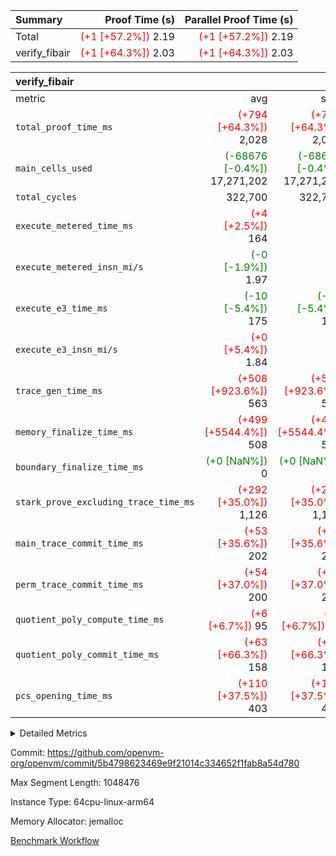 | Summary | Proof Time (s) | Parallel Proof Time (s) |
|:---|---:|---:|
| Total | <span style='color: red'>(+1 [+57.2%])</span> 2.19 | <span style='color: red'>(+1 [+57.2%])</span> 2.19 |
| verify_fibair | <span style='color: red'>(+1 [+64.3%])</span> 2.03 | <span style='color: red'>(+1 [+64.3%])</span> 2.03 |


| verify_fibair |||||
|:---|---:|---:|---:|---:|
|metric|avg|sum|max|min|
| `total_proof_time_ms ` | <span style='color: red'>(+794 [+64.3%])</span> 2,028 | <span style='color: red'>(+794 [+64.3%])</span> 2,028 | <span style='color: red'>(+794 [+64.3%])</span> 2,028 | <span style='color: red'>(+794 [+64.3%])</span> 2,028 |
| `main_cells_used     ` | <span style='color: green'>(-68676 [-0.4%])</span> 17,271,202 | <span style='color: green'>(-68676 [-0.4%])</span> 17,271,202 | <span style='color: green'>(-68676 [-0.4%])</span> 17,271,202 | <span style='color: green'>(-68676 [-0.4%])</span> 17,271,202 |
| `total_cycles        ` |  322,700 |  322,700 |  322,700 |  322,700 |
| `execute_metered_time_ms` | <span style='color: red'>(+4 [+2.5%])</span> 164 | -          | -          | -          |
| `execute_metered_insn_mi/s` | <span style='color: green'>(-0 [-1.9%])</span> 1.97 | -          | <span style='color: green'>(-0 [-1.9%])</span> 1.97 | <span style='color: green'>(-0 [-1.9%])</span> 1.97 |
| `execute_e3_time_ms  ` | <span style='color: green'>(-10 [-5.4%])</span> 175 | <span style='color: green'>(-10 [-5.4%])</span> 175 | <span style='color: green'>(-10 [-5.4%])</span> 175 | <span style='color: green'>(-10 [-5.4%])</span> 175 |
| `execute_e3_insn_mi/s` | <span style='color: red'>(+0 [+5.4%])</span> 1.84 | -          | <span style='color: red'>(+0 [+5.4%])</span> 1.84 | <span style='color: red'>(+0 [+5.4%])</span> 1.84 |
| `trace_gen_time_ms   ` | <span style='color: red'>(+508 [+923.6%])</span> 563 | <span style='color: red'>(+508 [+923.6%])</span> 563 | <span style='color: red'>(+508 [+923.6%])</span> 563 | <span style='color: red'>(+508 [+923.6%])</span> 563 |
| `memory_finalize_time_ms` | <span style='color: red'>(+499 [+5544.4%])</span> 508 | <span style='color: red'>(+499 [+5544.4%])</span> 508 | <span style='color: red'>(+499 [+5544.4%])</span> 508 | <span style='color: red'>(+499 [+5544.4%])</span> 508 |
| `boundary_finalize_time_ms` | <span style='color: green'>(+0 [NaN%])</span> 0 | <span style='color: green'>(+0 [NaN%])</span> 0 | <span style='color: green'>(+0 [NaN%])</span> 0 | <span style='color: green'>(+0 [NaN%])</span> 0 |
| `stark_prove_excluding_trace_time_ms` | <span style='color: red'>(+292 [+35.0%])</span> 1,126 | <span style='color: red'>(+292 [+35.0%])</span> 1,126 | <span style='color: red'>(+292 [+35.0%])</span> 1,126 | <span style='color: red'>(+292 [+35.0%])</span> 1,126 |
| `main_trace_commit_time_ms` | <span style='color: red'>(+53 [+35.6%])</span> 202 | <span style='color: red'>(+53 [+35.6%])</span> 202 | <span style='color: red'>(+53 [+35.6%])</span> 202 | <span style='color: red'>(+53 [+35.6%])</span> 202 |
| `perm_trace_commit_time_ms` | <span style='color: red'>(+54 [+37.0%])</span> 200 | <span style='color: red'>(+54 [+37.0%])</span> 200 | <span style='color: red'>(+54 [+37.0%])</span> 200 | <span style='color: red'>(+54 [+37.0%])</span> 200 |
| `quotient_poly_compute_time_ms` | <span style='color: red'>(+6 [+6.7%])</span> 95 | <span style='color: red'>(+6 [+6.7%])</span> 95 | <span style='color: red'>(+6 [+6.7%])</span> 95 | <span style='color: red'>(+6 [+6.7%])</span> 95 |
| `quotient_poly_commit_time_ms` | <span style='color: red'>(+63 [+66.3%])</span> 158 | <span style='color: red'>(+63 [+66.3%])</span> 158 | <span style='color: red'>(+63 [+66.3%])</span> 158 | <span style='color: red'>(+63 [+66.3%])</span> 158 |
| `pcs_opening_time_ms ` | <span style='color: red'>(+110 [+37.5%])</span> 403 | <span style='color: red'>(+110 [+37.5%])</span> 403 | <span style='color: red'>(+110 [+37.5%])</span> 403 | <span style='color: red'>(+110 [+37.5%])</span> 403 |



<details>
<summary>Detailed Metrics</summary>

|  | verify_program_compile_ms | total_cells | stark_prove_excluding_trace_time_ms | quotient_poly_compute_time_ms | quotient_poly_commit_time_ms | perm_trace_commit_time_ms | pcs_opening_time_ms | main_trace_commit_time_ms | app proof_time_ms |
| --- | --- | --- | --- | --- | --- | --- | --- | --- |
|  | 7 | 65,536 | 38 | 1 | 6 | 0 | 22 | 7 | 2,040 | 

| air_name | rows | quotient_deg | main_cols | interactions | constraints | cells |
| --- | --- | --- | --- | --- | --- | --- |
| AccessAdapterAir<2> |  | 2 |  | 5 | 12 |  | 
| AccessAdapterAir<4> |  | 2 |  | 5 | 12 |  | 
| AccessAdapterAir<8> |  | 2 |  | 5 | 12 |  | 
| FibonacciAir | 32,768 | 1 | 2 |  | 5 | 65,536 | 
| FriReducedOpeningAir |  | 2 |  | 39 | 71 |  | 
| JalRangeCheckAir |  | 2 |  | 9 | 14 |  | 
| NativePoseidon2Air<BabyBearParameters>, 1> |  | 2 |  | 136 | 572 |  | 
| PhantomAir |  | 2 |  | 3 | 5 |  | 
| ProgramAir |  | 1 |  | 1 | 4 |  | 
| VariableRangeCheckerAir |  | 1 |  | 1 | 4 |  | 
| VmAirWrapper<AluNativeAdapterAir, FieldArithmeticCoreAir> |  | 2 |  | 15 | 27 |  | 
| VmAirWrapper<BranchNativeAdapterAir, BranchEqualCoreAir<1> |  | 2 |  | 11 | 25 |  | 
| VmAirWrapper<NativeAdapterAir<2, 0>, PublicValuesCoreAir> |  | 2 |  | 11 | 29 |  | 
| VmAirWrapper<NativeLoadStoreAdapterAir<1>, NativeLoadStoreCoreAir<1> |  | 2 |  | 15 | 20 |  | 
| VmAirWrapper<NativeLoadStoreAdapterAir<4>, NativeLoadStoreCoreAir<4> |  | 2 |  | 15 | 20 |  | 
| VmAirWrapper<NativeVectorizedAdapterAir<4>, FieldExtensionCoreAir> |  | 2 |  | 15 | 27 |  | 
| VmConnectorAir |  | 2 |  | 5 | 11 |  | 
| VolatileBoundaryAir |  | 2 |  | 7 | 19 |  | 

| group | trace_gen_time_ms | total_proof_time_ms | total_cycles | total_cells | stark_prove_excluding_trace_time_ms | quotient_poly_compute_time_ms | quotient_poly_commit_time_ms | perm_trace_commit_time_ms | pcs_opening_time_ms | memory_finalize_time_ms | main_trace_commit_time_ms | main_cells_used | insns | generate_perm_trace_time_ms_time_ms | fri.log_blowup | execute_metered_time_ms | execute_metered_insn_mi/s | execute_e3_time_ms | execute_e3_insn_mi/s | boundary_finalize_time_ms |
| --- | --- | --- | --- | --- | --- | --- | --- | --- | --- | --- | --- | --- | --- | --- | --- | --- | --- | --- | --- | --- |
| verify_fibair | 563 | 2,028 | 322,700 | 62,474,410 | 1,126 | 95 | 158 | 200 | 403 | 508 | 202 | 17,271,202 | 322,701 | 64 | 1 | 164 | 1.97 | 175 | 1.84 | 0 | 

| group | air_name | rows | prep_cols | perm_cols | main_cols | cells |
| --- | --- | --- | --- | --- | --- | --- |
| verify_fibair | AccessAdapterAir<2> | 131,072 |  | 16 | 11 | 3,538,944 | 
| verify_fibair | AccessAdapterAir<4> | 65,536 |  | 16 | 13 | 1,900,544 | 
| verify_fibair | AccessAdapterAir<8> | 128 |  | 16 | 17 | 4,224 | 
| verify_fibair | FriReducedOpeningAir | 2,048 |  | 84 | 27 | 227,328 | 
| verify_fibair | JalRangeCheckAir | 32,768 |  | 28 | 12 | 1,310,720 | 
| verify_fibair | NativePoseidon2Air<BabyBearParameters>, 1> | 32,768 |  | 312 | 398 | 23,265,280 | 
| verify_fibair | PhantomAir | 16,384 |  | 12 | 6 | 294,912 | 
| verify_fibair | ProgramAir | 8,192 |  | 8 | 10 | 147,456 | 
| verify_fibair | VariableRangeCheckerAir | 262,144 | 2 | 8 | 1 | 2,359,296 | 
| verify_fibair | VmAirWrapper<AluNativeAdapterAir, FieldArithmeticCoreAir> | 262,144 |  | 36 | 29 | 17,039,360 | 
| verify_fibair | VmAirWrapper<BranchNativeAdapterAir, BranchEqualCoreAir<1> | 32,768 |  | 28 | 23 | 1,671,168 | 
| verify_fibair | VmAirWrapper<NativeLoadStoreAdapterAir<1>, NativeLoadStoreCoreAir<1> | 65,536 |  | 40 | 21 | 3,997,696 | 
| verify_fibair | VmAirWrapper<NativeLoadStoreAdapterAir<4>, NativeLoadStoreCoreAir<4> | 32,768 |  | 40 | 27 | 2,195,456 | 
| verify_fibair | VmAirWrapper<NativeVectorizedAdapterAir<4>, FieldExtensionCoreAir> | 32,768 |  | 36 | 38 | 2,424,832 | 
| verify_fibair | VmConnectorAir | 2 | 1 | 16 | 5 | 42 | 
| verify_fibair | VolatileBoundaryAir | 65,536 |  | 20 | 12 | 2,097,152 | 

| group | trace_height_constraint | weighted_sum | threshold |
| --- | --- | --- | --- |
| verify_fibair | 0 | 1,085,444 | 2,013,265,921 | 
| verify_fibair | 1 | 5,411,200 | 2,013,265,921 | 
| verify_fibair | 2 | 542,722 | 2,013,265,921 | 
| verify_fibair | 3 | 5,476,612 | 2,013,265,921 | 
| verify_fibair | 4 | 65,536 | 2,013,265,921 | 
| verify_fibair | 5 | 12,851,850 | 2,013,265,921 | 

| trace_height_constraint | threshold |
| --- | --- |
| 0 | 2,013,265,921 | 

</details>


Commit: https://github.com/openvm-org/openvm/commit/5b4798623469e9f21014c334652f1fab8a54d780

Max Segment Length: 1048476

Instance Type: 64cpu-linux-arm64

Memory Allocator: jemalloc

[Benchmark Workflow](https://github.com/openvm-org/openvm/actions/runs/16010892086)
